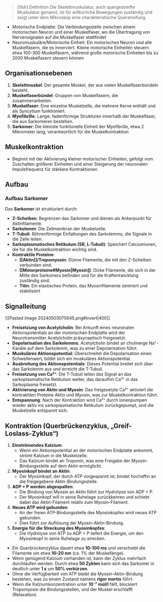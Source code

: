 > [!tldr] Definition
> Die Skelettmuskulatur, auch quergestreifte Muskulatur genannt, ist für willkürliche Bewegungen zuständig und zeigt unter dem Mikroskop eine charakteristische Querstreifung.

- Motorische Endplatte: Die Verbindungsstelle zwischen einem motorischen Neuron und einer Muskelfaser, wo die Übertragung von Nervensignalen auf die Muskelfaser stattfindet
- Neuromuskuläre/Motorische Einheit: Ein motorisches Neuron und alle Muskelfasern, die es innerviert. Kleine motorische Einheiten steuern etwa 100-300 Muskelfasern, während große motorische Einheiten bis zu 2000 Muskelfasern steuern können
## Organisationsebenen
1. **Skelettmuskel**: Der gesamte Muskel, der aus vielen Muskelfaserbündeln besteht.
2. **Muskelfaserbündel**: Gruppen von Muskelfasern, die zusammenarbeiten.
3. **Muskelfaser**: Eine einzelne Muskelzelle, die mehrere Kerne enthält und als Syncytium funktioniert.
4. **Myofibrille**: Lange, fadenförmige Strukturen innerhalb der Muskelfaser, die aus Sarkomeren bestehen.
5. **Sarkomer**: Die kleinste funktionelle Einheit der Myofibrille, etwa 2 Mikrometer lang, verantwortlich für die Muskelkontraktion
## Muskelkontraktion
- Beginnt mit der Aktivierung kleiner motorischer Einheiten, gefolgt vom Zuschalten größerer Einheiten und einer Steigerung der neuronalen Impulsfrequenz für stärkere Kontraktionen
## Aufbau
### Aufbau Sarkomer
Das **Sarkomer** ist strukturiert durch:
- **Z-Scheiben**: Begrenzen das Sarkomer und dienen als Ankerpunkt für Aktinfilamente.
- **Sarkolemm**: Die Zellmembran der Muskelzelle.
- **T-Tubuli**: Röhrenförmige Einfaltungen des Sarkolemms, die Signale in die Zelle leiten.
- **Sarkoplasmatisches Retikulum (SR, L-Tubuli)**: Speichert Calciumionen, die für die Muskelkontraktion wichtig sind.
- **Kontraktile Proteine**:
    - **[[Aktin]]/Tropomyosin**: Dünne Filamente, die mit den Z-Scheiben verbunden sind.
    - **[[Motorproteine#Myosin|Myosin]]**: Dicke Filamente, die sich in der Mitte des Sarkomers befinden und für die Kraftentwicklung zuständig sind.
    - **Titin**: Ein elastisches Protein, das Myosinfilamente zentriert und stabilisiert
## Signalleitung
![[Pasted image 20240503075645.png#invert|400]]
- **Freisetzung von Acetylcholin**: Bei Ankunft eines neuronalen Aktionspotentials an der motorischen Endplatte wird der Neurotransmitter Acetylcholin präsynaptisch freigesetzt.
- **Depolarisation des Sarkolemms**: Acetylcholin bindet an cholinerge Na⁺-Kanäle auf dem Sarkolemm, was zu einer Depolarisation führt.
- **Muskuläres Aktionspotential**: Überschreitet die Depolarisation einen Schwellenwert, bildet sich ein muskuläres Aktionspotential.
- **Ausbreitung des Aktionspotentials**: Dieses Potential breitet sich über das Sarkolemm aus und erreicht die T-Tubuli.
- **Freisetzung von Ca²⁺**: Die T-Tubuli leiten das Signal an das sarkoplasmatische Retikulum weiter, das daraufhin Ca²⁺ in das Sarkoplasma freisetzt.
- **Aktivierung von Aktin und Myosin**: Das freigesetzte Ca²⁺ aktiviert die kontraktilen Proteine Aktin und Myosin, was zur Muskelkontraktion führt.
- **Entspannung**: Nach der Kontraktion wird Ca²⁺ durch Ionenpumpen wieder aktiv ins sarkoplasmatische Retikulum zurückgepumpt, und die Muskelzelle entspannt sich.
## Kontraktion (Querbrückenzyklus, „Greif-Loslass-Zyklus“)
1. **Einströmendes Kalzium**:
    - Wenn ein Aktionspotential an der motorischen Endplatte ankommt, strömt Kalzium in die Muskelzelle.
    - Das Kalzium bindet an Troponin, was eine Freigabe der Myosin-Bindungsstelle auf dem Aktin ermöglicht.
2. **Myosinkopf bindet an Aktin**:
    - Der Myosinkopf, der durch ATP vorgespannt ist, bindet hochaffin an die freigegebene Aktin-Bindungsstelle.
3. **ADP + P werden abgespalten**:
    - Die Bindung von Myosin an Aktin führt zur Hydrolyse von ADP + P.
    - Der Myosinkopf will in seine Ruhelage zurückkehren und schiebt dabei das Aktin-Filament relativ zum Myosin-Filament.
4. **Neues ATP wird gebunden**:
    - An der freien ATP-Bindungsstelle des Myosinkopfes wird neues ATP gebunden.
    - Dies führt zur Auflösung der Myosin-Aktin-Bindung.
5. **Energie für die Streckung des Myosinkopfes**:
    - Die Hydrolyse von ATP zu ADP + P liefert die Energie, um den Myosinkopf in seine Ruhelage zu strecken.
- Ein Querbrückenzyklus dauert etwa **10-100 ms** und verschiebt die Filamente um etwa **10-20 nm** (ca. 1% der Muskellänge).
- Wenn genügend Kalzium vorhanden ist, kann der Zyklus mehrfach durchlaufen werden. Durch etwa **50 Zyklen** kann sich das Sarkomer in deutlich unter **1 s** um **50% verkürzen**.
- Ohne die Verfügbarkeit von ATP bleibt die Myosin-Aktin-Bindung bestehen, was zu einem Zustand namens **rigor mortis** führt.
- Wenn die Kalziumkonzentration unter **10⁻⁷ mol/l** fällt, blockiert Tropomyosin die Bindungsstellen, und der Muskel erschlafft (Relaxation).